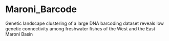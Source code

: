 # Maroni_Barcode
Genetic landscape clustering of a large DNA barcoding dataset  reveals low genetic connectivity among freshwater fishes of the West and the East Maroni Basin
